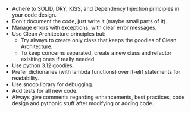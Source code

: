 - Adhere to SOLID, DRY, KISS, and Dependency Injection principles in your code design.
- Don't document the code, just write it (maybe small parts of it).
- Manage errors with exceptions, with clear error messages.
- Use Clean Architecture principles but:
  - Try always to create only class that keeps the goodies of Clean Architecture.
  - To keep concerns separated, create a new class and refactor exisiting ones if really needed.
- Use python 3.12 goodies.
- Prefer dictionaries (with lambda functions) over if-elif statements for readability.
- Use snoop library for debugging.
- Add tests for all new code.
- Always give comments regarding enhancements, best practices, code design and pythonic stuff after modifying or adding code.